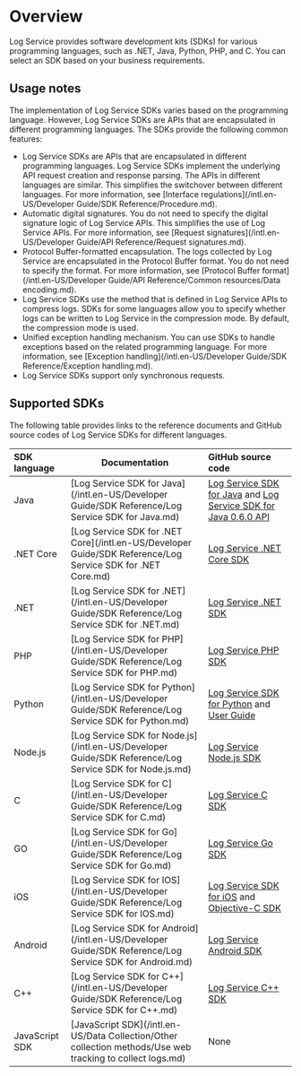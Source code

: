 # Overview

Log Service provides software development kits \(SDKs\) for various programming languages, such as .NET, Java, Python, PHP, and C. You can select an SDK based on your business requirements.

## Usage notes

The implementation of Log Service SDKs varies based on the programming language. However, Log Service SDKs are APIs that are encapsulated in different programming languages. The SDKs provide the following common features:

-   Log Service SDKs are APIs that are encapsulated in different programming languages. Log Service SDKs implement the underlying API request creation and response parsing. The APIs in different languages are similar. This simplifies the switchover between different languages. For more information, see [Interface regulations](/intl.en-US/Developer Guide/SDK Reference/Procedure.md).
-   Automatic digital signatures. You do not need to specify the digital signature logic of Log Service APIs. This simplifies the use of Log Service APIs. For more information, see [Request signatures](/intl.en-US/Developer Guide/API Reference/Request signatures.md).
-   Protocol Buffer-formatted encapsulation. The logs collected by Log Service are encapsulated in the Protocol Buffer format. You do not need to specify the format. For more information, see [Protocol Buffer format](/intl.en-US/Developer Guide/API Reference/Common resources/Data encoding.md).
-   Log Service SDKs use the method that is defined in Log Service APIs to compress logs. SDKs for some languages allow you to specify whether logs can be written to Log Service in the compression mode. By default, the compression mode is used.
-   Unified exception handling mechanism. You can use SDKs to handle exceptions based on the related programming language. For more information, see [Exception handling](/intl.en-US/Developer Guide/SDK Reference/Exception handling.md).
-   Log Service SDKs support only synchronous requests.

## Supported SDKs

The following table provides links to the reference documents and GitHub source codes of Log Service SDKs for different languages.

|SDK language|Documentation|GitHub source code|
|:-----------|-------------|:-----------------|
|Java|[Log Service SDK for Java](/intl.en-US/Developer Guide/SDK Reference/Log Service SDK for Java.md)|[Log Service SDK for Java](https://github.com/aliyun/aliyun-log-java-sdk) and [Log Service SDK for Java 0.6.0 API](http://log-java-docs.oss-cn-hangzhou.aliyuncs.com/)|
|.NET Core|[Log Service SDK for .NET Core](/intl.en-US/Developer Guide/SDK Reference/Log Service SDK for .NET Core.md)|[Log Service .NET Core SDK](https://github.com/aliyun/aliyun-log-dotnetcore-sdk)|
|.NET|[Log Service SDK for .NET](/intl.en-US/Developer Guide/SDK Reference/Log Service SDK for .NET.md)|[Log Service .NET SDK](https://github.com/aliyun/aliyun-log-chsarp-sdk)|
|PHP|[Log Service SDK for PHP](/intl.en-US/Developer Guide/SDK Reference/Log Service SDK for PHP.md)|[Log Service PHP SDK](https://github.com/aliyun/aliyun-log-php-sdk)|
|Python|[Log Service SDK for Python](/intl.en-US/Developer Guide/SDK Reference/Log Service SDK for Python.md)|[Log Service SDK for Python](https://github.com/aliyun/aliyun-log-python-sdk) and [User Guide](http://aliyun-log-python-sdk.readthedocs.io/README_CN.html)|
|Node.js|[Log Service SDK for Node.js](/intl.en-US/Developer Guide/SDK Reference/Log Service SDK for Node.js.md)|[Log Service Node.js SDK](https://github.com/aliyun-UED/aliyun-sdk-js/tree/master/samples/sls)|
|C|[Log Service SDK for C](/intl.en-US/Developer Guide/SDK Reference/Log Service SDK for C.md)|[Log Service C SDK](https://github.com/aliyun/aliyun-log-c-sdk)|
|GO|[Log Service SDK for Go](/intl.en-US/Developer Guide/SDK Reference/Log Service SDK for Go.md)|[Log Service Go SDK](https://github.com/aliyun/aliyun-log-go-sdk)|
|iOS|[Log Service SDK for IOS](/intl.en-US/Developer Guide/SDK Reference/Log Service SDK for IOS.md)|[Log Service SDK for iOS](https://github.com/aliyun/aliyun-log-ios-sdk) and [Objective-C SDK](https://github.com/lujiajing1126/AliyunLogObjc)|
|Android|[Log Service SDK for Android](/intl.en-US/Developer Guide/SDK Reference/Log Service SDK for Android.md)|[Log Service Android SDK](https://github.com/aliyun/aliyun-log-android-sdk)|
|C++|[Log Service SDK for C++](/intl.en-US/Developer Guide/SDK Reference/Log Service SDK for C++.md)|[Log Service C++ SDK](https://github.com/aliyun/aliyun-log-cpp-sdk)|
|JavaScript SDK|[JavaScript SDK](/intl.en-US/Data Collection/Other collection methods/Use web tracking to collect logs.md)|None|

